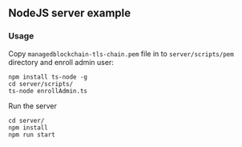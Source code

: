 ## NodeJS server example

### Usage

Copy `managedblockchain-tls-chain.pem` file in to `server/scripts/pem` directory and enroll admin user:
```
npm install ts-node -g
cd server/scripts/
ts-node enrollAdmin.ts
```

Run the server
```
cd server/
npm install
npm run start
```

